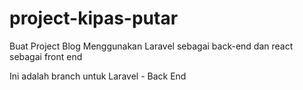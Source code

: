 # project-kipas-putar
Buat Project Blog Menggunakan Laravel sebagai back-end dan react sebagai front end

Ini adalah branch untuk Laravel - Back End
